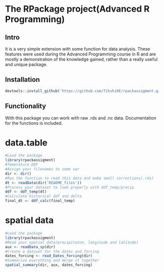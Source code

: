 The RPackage project(Advanced R Programming)
================

## Intro


It is a very simple extension with some function for data analysis. 
These features were used during the Advanced Programming course in R and are mostly a demonstration of the knowledge gained, rather than a really useful and unique package.

## Installation

``` r
devtools::install_github('https://github.com/TikshiKE/rpackassigment.git')
```

## Functionality

With this package you can work with raw .rds and .nc data.
Documentation for the functions is included.

# data.table

``` r
#Load the package
library(rpackassigment)
#Temerature DDF
#Assign your filenames to some var
dir <- dir()
#Run the function to read this data and make small corrections(.rds)
dt <- readData(dir('README_files'))
#Process your dataset to look properly with ddf_temp/precip
ddf <- ddf_temp(dt)
#Calculate historical ddf and delta
final_dt <- ddf_calc(final_temp)
```

# spatial data

``` r
#Load the package
library(rpackassigment)
#Read your spatial data(precipitaton, longitude and latitude)
aux <- readData_sp(dir)
#Create a dataset for the dates and forcing
dates_forcing <- read_Dates_forcing(dir)
#Summarize everything and merge it together
spatial_summary(dir, aux, dates_forcing)
```
